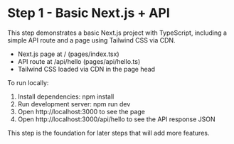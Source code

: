# Step 1 - Basic Next.js + API

This step demonstrates a basic Next.js project with TypeScript, including a simple API route and a page using Tailwind CSS via CDN.

- Next.js page at / (pages/index.tsx)
- API route at /api/hello (pages/api/hello.ts)
- Tailwind CSS loaded via CDN in the page head

To run locally:

1. Install dependencies: npm install
2. Run development server: npm run dev
3. Open http://localhost:3000 to see the page
4. Open http://localhost:3000/api/hello to see the API response JSON

This step is the foundation for later steps that will add more features.